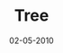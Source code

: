 ---
title: Tree
url: newcastle-tree
comments: false
layout: photo
categories: [photos]
imageurl: http://farm5.staticflickr.com/4009/4578407706_600f705051_b_d.jpg
flickrurl: http://www.flickr.com/photos/paulmmay/4578407706/in/set-72157601438812230/
date: 02-05-2010
caption: Tree in the grounds of Newcastle House, Longford.  
---